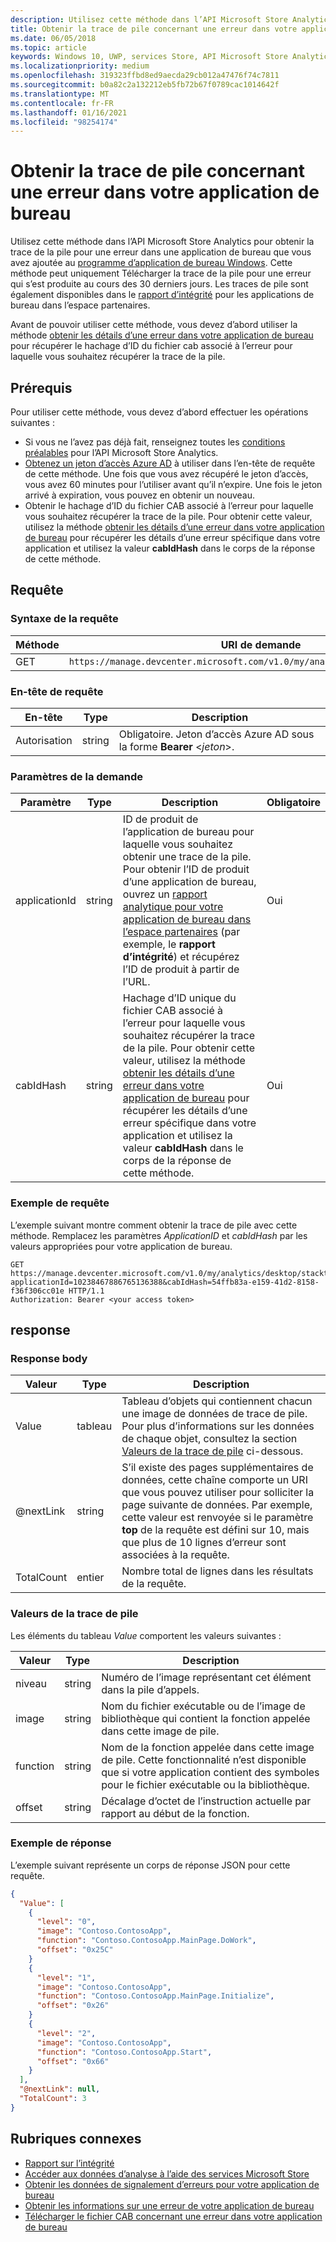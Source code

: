 ```yaml
---
description: Utilisez cette méthode dans l’API Microsoft Store Analytics pour obtenir la trace de la pile pour une erreur dans votre application de bureau.
title: Obtenir la trace de pile concernant une erreur dans votre application de bureau
ms.date: 06/05/2018
ms.topic: article
keywords: Windows 10, UWP, services Store, API Microsoft Store Analytics, trace de la pile, erreur, application de bureau
ms.localizationpriority: medium
ms.openlocfilehash: 319323ffbd8ed9aecda29cb012a47476f74c7811
ms.sourcegitcommit: b0a82c2a132212eb5fb72b67f0789cac1014642f
ms.translationtype: MT
ms.contentlocale: fr-FR
ms.lasthandoff: 01/16/2021
ms.locfileid: "98254174"
---
```

# <a name="get-the-stack-trace-for-an-error-in-your-desktop-application"></a>Obtenir la trace de pile concernant une erreur dans votre application de bureau

Utilisez cette méthode dans l’API Microsoft Store Analytics pour obtenir la trace de la pile pour une erreur dans une application de bureau que vous avez ajoutée au [programme d’application de bureau Windows](/windows/desktop/appxpkg/windows-desktop-application-program). Cette méthode peut uniquement Télécharger la trace de la pile pour une erreur qui s’est produite au cours des 30 derniers jours. Les traces de pile sont également disponibles dans le [rapport d’intégrité](/windows/desktop/appxpkg/windows-desktop-application-program) pour les applications de bureau dans l’espace partenaires.

Avant de pouvoir utiliser cette méthode, vous devez d’abord utiliser la méthode [obtenir les détails d’une erreur dans votre application de bureau](get-details-for-an-error-in-your-desktop-application.md) pour récupérer le hachage d’ID du fichier cab associé à l’erreur pour laquelle vous souhaitez récupérer la trace de la pile.

## <a name="prerequisites"></a>Prérequis

Pour utiliser cette méthode, vous devez d’abord effectuer les opérations suivantes :

* Si vous ne l’avez pas déjà fait, renseignez toutes les [conditions préalables](access-analytics-data-using-windows-store-services.md#prerequisites) pour l’API Microsoft Store Analytics.
* [Obtenez un jeton d’accès Azure AD](access-analytics-data-using-windows-store-services.md#obtain-an-azure-ad-access-token) à utiliser dans l’en-tête de requête de cette méthode. Une fois que vous avez récupéré le jeton d’accès, vous avez 60 minutes pour l’utiliser avant qu’il n’expire. Une fois le jeton arrivé à expiration, vous pouvez en obtenir un nouveau.
* Obtenir le hachage d’ID du fichier CAB associé à l’erreur pour laquelle vous souhaitez récupérer la trace de la pile. Pour obtenir cette valeur, utilisez la méthode [obtenir les détails d’une erreur dans votre application de bureau](get-details-for-an-error-in-your-desktop-application.md) pour récupérer les détails d’une erreur spécifique dans votre application et utilisez la valeur **cabIdHash** dans le corps de la réponse de cette méthode.

## <a name="request"></a>Requête

### <a name="request-syntax"></a>Syntaxe de la requête

| Méthode | URI de demande                                                                   |
|--------|-------------------------------------------------------------------------------|
| GET    | `https://manage.devcenter.microsoft.com/v1.0/my/analytics/desktop/stacktrace` |

### <a name="request-header"></a>En-tête de requête

| En-tête        | Type   | Description                                                                 |
|---------------|--------|-----------------------------------------------------------------------------|
| Autorisation | string | Obligatoire. Jeton d’accès Azure AD sous la forme **Bearer** &lt;*jeton*&gt;. |

### <a name="request-parameters"></a>Paramètres de la demande

| Paramètre        | Type   |  Description      |  Obligatoire  |
|---------------|--------|---------------|------|
| applicationId | string | ID de produit de l’application de bureau pour laquelle vous souhaitez obtenir une trace de la pile. Pour obtenir l’ID de produit d’une application de bureau, ouvrez un [rapport analytique pour votre application de bureau dans l’espace partenaires](/windows/desktop/appxpkg/windows-desktop-application-program) (par exemple, le **rapport d’intégrité**) et récupérez l’ID de produit à partir de l’URL. |  Oui  |
| cabIdHash | string | Hachage d’ID unique du fichier CAB associé à l’erreur pour laquelle vous souhaitez récupérer la trace de la pile. Pour obtenir cette valeur, utilisez la méthode [obtenir les détails d’une erreur dans votre application de bureau](get-details-for-an-error-in-your-desktop-application.md) pour récupérer les détails d’une erreur spécifique dans votre application et utilisez la valeur **cabIdHash** dans le corps de la réponse de cette méthode. |  Oui  |

### <a name="request-example"></a>Exemple de requête

L’exemple suivant montre comment obtenir la trace de pile avec cette méthode. Remplacez les paramètres *ApplicationID* et *cabIdHash* par les valeurs appropriées pour votre application de bureau.

```syntax
GET https://manage.devcenter.microsoft.com/v1.0/my/analytics/desktop/stacktrace?applicationId=10238467886765136388&cabIdHash=54ffb83a-e159-41d2-8158-f36f306cc01e HTTP/1.1
Authorization: Bearer <your access token>
```

## <a name="response"></a>response

### <a name="response-body"></a>Response body

| Valeur      | Type    | Description                  |
|------------|---------|--------------------------------|
| Value      | tableau   | Tableau d’objets qui contiennent chacun une image de données de trace de pile. Pour plus d’informations sur les données de chaque objet, consultez la section [Valeurs de la trace de pile](#stack-trace-values) ci-dessous. |
| @nextLink  | string  | S’il existe des pages supplémentaires de données, cette chaîne comporte un URI que vous pouvez utiliser pour solliciter la page suivante de données. Par exemple, cette valeur est renvoyée si le paramètre **top** de la requête est défini sur 10, mais que plus de 10 lignes d’erreur sont associées à la requête. |
| TotalCount | entier | Nombre total de lignes dans les résultats de la requête.          |

### <a name="stack-trace-values"></a>Valeurs de la trace de pile

Les éléments du tableau *Value* comportent les valeurs suivantes :

| Valeur           | Type    | Description      |
|-----------------|---------|----------------|
| niveau            | string  |  Numéro de l’image représentant cet élément dans la pile d’appels.  |
| image   | string  |   Nom du fichier exécutable ou de l’image de bibliothèque qui contient la fonction appelée dans cette image de pile.           |
| function | string  |  Nom de la fonction appelée dans cette image de pile. Cette fonctionnalité n’est disponible que si votre application contient des symboles pour le fichier exécutable ou la bibliothèque.              |
| offset     | string  |  Décalage d’octet de l’instruction actuelle par rapport au début de la fonction.      |

### <a name="response-example"></a>Exemple de réponse

L’exemple suivant représente un corps de réponse JSON pour cette requête.

```json
{
  "Value": [
    {
      "level": "0",
      "image": "Contoso.ContosoApp",
      "function": "Contoso.ContosoApp.MainPage.DoWork",
      "offset": "0x25C"
    }
    {
      "level": "1",
      "image": "Contoso.ContosoApp",
      "function": "Contoso.ContosoApp.MainPage.Initialize",
      "offset": "0x26"
    }
    {
      "level": "2",
      "image": "Contoso.ContosoApp",
      "function": "Contoso.ContosoApp.Start",
      "offset": "0x66"
    }
  ],
  "@nextLink": null,
  "TotalCount": 3
}

```

## <a name="related-topics"></a>Rubriques connexes

* [Rapport sur l’intégrité](../publish/health-report.md)
* [Accéder aux données d’analyse à l’aide des services Microsoft Store](access-analytics-data-using-windows-store-services.md)
* [Obtenir les données de signalement d’erreurs pour votre application de bureau](get-desktop-application-error-reporting-data.md)
* [Obtenir les informations sur une erreur de votre application de bureau](get-details-for-an-error-in-your-desktop-application.md)
* [Télécharger le fichier CAB concernant une erreur dans votre application de bureau](download-the-cab-file-for-an-error-in-your-desktop-application.md)